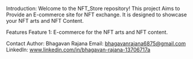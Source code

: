Introduction: Welcome to the NFT_Store repository! This project Aims to Provide an E-commerce site for NFT exchange. It is designed to showcase your NFT arts and NFT Content.

Features Feature 1: E-commerce for the NFT arts and NFT content.

Contact Author: Bhagavan Rajana Email: bhagavanrajana6875@gmail.com LinkedIn: www.linkedin.com/in/bhagavan-rajana-13706717a
